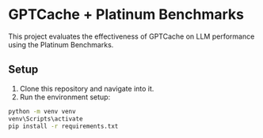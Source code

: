# GPTCache + Platinum Benchmarks

This project evaluates the effectiveness of GPTCache on LLM performance using the Platinum Benchmarks.

## Setup

1. Clone this repository and navigate into it.
2. Run the environment setup:

```bash
python -m venv venv
venv\Scripts\activate
pip install -r requirements.txt
